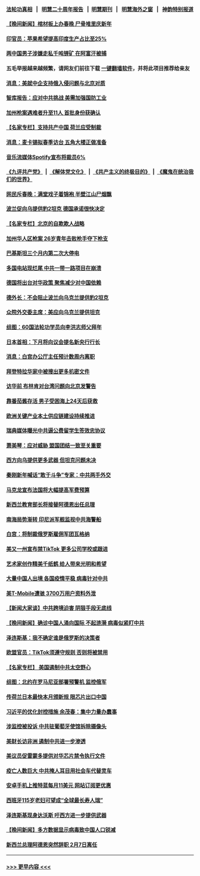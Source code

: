 #### [法轮功真相](https://github.com/gfw-breaker/truth/blob/master/README.md?t=0) &nbsp;&nbsp;|&nbsp;&nbsp; [明慧二十周年报告](https://github.com/gfw-breaker/mh-reports/blob/master/README.md?t=0) &nbsp;&nbsp;|&nbsp;&nbsp;[明慧期刊](https://github.com/gfw-breaker/mh-qikan) &nbsp;&nbsp;|&nbsp;&nbsp; [明慧海外之窗](https://github.com/gfw-breaker/mh-news/blob/master/README.md?t=0) &nbsp;&nbsp;|&nbsp;&nbsp; [神韵特别报道](https://github.com/gfw-breaker/mh-news/blob/master/shenyun.md?t=0)
#### [【晚间新闻】棺材板上办春晚 尸骨堆里庆新年](../pages/nsc418/n13914646.md?t=01242143) 
#### [印官员：苹果希望提高印度生产占比至25%](../pages/nsc418/n13914597.md?t=01242143) 
#### [两中国男子涉嫌走私千吨锂矿 在阿富汗被捕](../pages/nsc418/n13914594.md?t=01242143) 
#### 五毛举报越来越频繁，请网友们前往下载 [一键翻墙软件](https://github.com/gfw-breaker/ssr-accounts)，并将此项目推荐给亲友
#### [消息：美就中企支持俄入侵问题与北京对质](../pages/nsc418/n13914582.md?t=01242143) 
#### [智库报告：应对中共挑战 美需加强国防工业](../pages/nsc418/n13914425.md?t=01242143) 
#### [加州枪案遇难者升至11人 首批身份获确认](../pages/nsc418/n13914312.md?t=01242143) 
#### [【名家专栏】支持共产中国 荷兰应受制裁](../pages/nsc418/n13914148.md?t=01242143) 
#### [消息：麦卡锡拟春季访台 五角大楼正做准备](../pages/nsc418/n13914316.md?t=01242143) 
#### [音乐流媒体Spotify宣布将裁员6%](../pages/nsc418/n13914300.md?t=01242143) 
#### [《九评共产党》](https://github.com/begood0513/9ping.md/blob/master/README.md) &nbsp;|&nbsp; [《解体党文化》](../../../../jtdwh.md/blob/master/README.md)  &nbsp;|&nbsp; [《共产主义的终极目的》](../../../../gczydzjmd.md/blob/master/README.md) &nbsp;|&nbsp; [《魔鬼在统治我们的世界》](../../../../mgztzwmdsj.md/blob/master/README.md) 
#### [网民斥春晚：满堂戏子着锦袍 半壁江山尸烟飘](../pages/nsc418/n13914095.md?t=01242143) 
#### [波兰促向乌提供豹2坦克 德国承诺很快决定](../pages/nsc418/n13914193.md?t=01242143) 
#### [【名家专栏】北京的自欺欺人战略](../pages/nsc418/n13911915.md?t=01242143) 
#### [加州华人区枪案 26岁青年击败枪手夺下枪支](../pages/nsc418/n13914210.md?t=01242143) 
#### [巴基斯坦三个月内第二次大停电](../pages/nsc418/n13914196.md?t=01242143) 
#### [多国电站现烂尾 中共一带一路项目在崩溃](../pages/nsc418/n13914062.md?t=01242143) 
#### [德国将出台对华政策 聚焦减少对中国依赖](../pages/nsc418/n13913543.md?t=01242143) 
#### [德外长：不会阻止波兰向乌克兰提供豹2坦克](../pages/nsc418/n13913632.md?t=01242143) 
#### [众院外交委主席：美应向乌克兰提供坦克](../pages/nsc418/n13913529.md?t=01242143) 
#### [组图：60国法轮功学员向李洪志师父拜年](../pages/nsc418/n13910041.md?t=01242143) 
#### [日本首相：下月将向议会提名新央行行长](../pages/nsc418/n13913397.md?t=01242143) 
#### [消息：白宫办公厅主任预计数周内离职](../pages/nsc418/n13913113.md?t=01242143) 
#### [拜登特拉华家中被搜出更多机密文件](../pages/nsc418/n13913004.md?t=01242143) 
#### [访华前 布林肯对台湾问题向北京发警告](../pages/nsc418/n13912607.md?t=01242143) 
#### [靠番茄酱存活 男子受困海上24天后获救](../pages/nsc418/n13912480.md?t=01242143) 
#### [欧洲关键产业本土供应链建设持续推进](../pages/nsc418/n13912048.md?t=01242143) 
#### [瑞典媒体曝光中共逼公费留学生签效忠协议](../pages/nsc418/n13912574.md?t=01242143) 
#### [萧美琴：应对威胁 盟国团结一致至关重要](../pages/nsc418/n13912372.md?t=01242143) 
#### [西方向乌提供更多武器 但坦克问题未决](../pages/nsc418/n13912538.md?t=01242143) 
#### [秦刚新年喊话“敢于斗争”专家：中共两手外交](../pages/nsc418/n13911995.md?t=01242143) 
#### [马克龙宣布法国将大幅提高军费预算](../pages/nsc418/n13912131.md?t=01242143) 
#### [新西兰教育部长将接替阿德恩出任总理](../pages/nsc418/n13912110.md?t=01242143) 
#### [南海局势渐转 印尼派军舰监视中共海警船](../pages/nsc418/n13912038.md?t=01242143) 
#### [白宫：将制裁俄罗斯雇佣军团瓦格纳](../pages/nsc418/n13912045.md?t=01242143) 
#### [美又一州宣布禁TikTok 更多公司学校或跟进](../pages/nsc418/n13911993.md?t=01242143) 
#### [艺术家创作精美千纸鹤 给人带来光明和希望](../pages/nsc418/n13911552.md?t=01242143) 
#### [大量中国人出境 各国疫情平稳 病毒针对中共](../pages/nsc418/n13911820.md?t=01242143) 
#### [美T-Mobile遭骇 3700万用户资料外泄](../pages/nsc418/n13911980.md?t=01242143) 
#### [【新闻大家谈】中共跨境迫害 阴狠手段无底线](../pages/nsc418/n13911932.md?t=01242143) 
#### [【晚间新闻】确诊中国人涌向国际 不起涟漪 病毒似紧盯中共](../pages/nsc418/n13911808.md?t=01242143) 
#### [泽连斯基：我不确定谁是俄罗斯的决策者](../pages/nsc418/n13911150.md?t=01242143) 
#### [欧盟官员：TikTok须遵守规则 否则将被禁用](../pages/nsc418/n13911307.md?t=01242143) 
#### [【名家专栏】 美国遏制中共太空野心](../pages/nsc418/n13911051.md?t=01242143) 
#### [组图：北约在罗马尼亚部署预警机 监控俄军](../pages/nsc418/n13910874.md?t=01242143) 
#### [传荷兰日本最快本月颁新规 限芯片出口中国](../pages/nsc418/n13911200.md?t=01242143) 
#### [习近平的优化封控措施 余茂春：集中力量办蠢事](../pages/nsc418/n13911188.md?t=01242143) 
#### [涉监控被投诉 中共驻葡萄牙使馆拆除摄像头](../pages/nsc418/n13911198.md?t=01242143) 
#### [美财长访非洲 遏制中共进一步渗透](../pages/nsc418/n13911106.md?t=01242143) 
#### [美议员促雷蒙多提供对华芯片禁令执行文件](../pages/nsc418/n13911148.md?t=01242143) 
#### [疫亡人数巨大 中共掩人耳目用社会车代替灵车](../pages/nsc418/n13910712.md?t=01242143) 
#### [安卓手机上推特蓝每月11美元 网站订阅更优惠](../pages/nsc418/n13911120.md?t=01242143) 
#### [西班牙115岁老妇可望成“全球最长寿人瑞”](../pages/nsc418/n13910710.md?t=01242143) 
#### [泽连斯基现身达沃斯 吁西方进一步提供武器](../pages/nsc418/n13910968.md?t=01242143) 
#### [【晚间新闻】多方数据显示病毒致中国人口锐减](../pages/nsc418/n13910918.md?t=01242143) 
#### [新西兰总理阿德恩突然辞职 2月7日离任](../pages/nsc418/n13910435.md?t=01242143) 

----
#### [ >>> 更早内容 <<< ](../indexes/nsc418-earlier.md)
